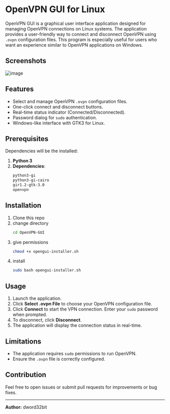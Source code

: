 # OpenVPN GUI for Linux

OpenVPN GUI is a graphical user interface application designed for managing OpenVPN connections on Linux systems. The application provides a user-friendly way to connect and disconnect OpenVPN using `.ovpn` configuration files. This program is especially useful for users who want an experience similar to OpenVPN applications on Windows.

## Screenshots
![image](https://github.com/user-attachments/assets/3fd1304f-8352-4baf-bbaa-38a35bbe9fe0)


## Features
- Select and manage OpenVPN `.ovpn` configuration files.
- One-click connect and disconnect buttons.
- Real-time status indicator (Connected/Disconnected).
- Password dialog for `sudo` authentication.
- Windows-like interface with GTK3 for Linux.

## Prerequisites

Dependencies will be the installed:

1. **Python 3**
2. **Dependencies**:
   ```bash
   python3-gi
   python3-gi-cairo
   gir1.2-gtk-3.0
   openvpn
   ```

## Installation

1. Clone this repo
2. change directory
   ```bash
   cd OpenVPN-GUI
   ```
3. give permissions
   ```bash
   chmod +x opengui-installer.sh
   ```
4. install
   ```bash
   sudo bash opengui-installer.sh
   ```

## Usage

1. Launch the application.
2. Click **Select .ovpn File** to choose your OpenVPN configuration file.
3. Click **Connect** to start the VPN connection. Enter your `sudo` password when prompted.
4. To disconnect, click **Disconnect**.
5. The application will display the connection status in real-time.


## Limitations

- The application requires `sudo` permissions to run OpenVPN.
- Ensure the `.ovpn` file is correctly configured.

## Contribution
Feel free to open issues or submit pull requests for improvements or bug fixes.

---

**Author:** dword32bit


